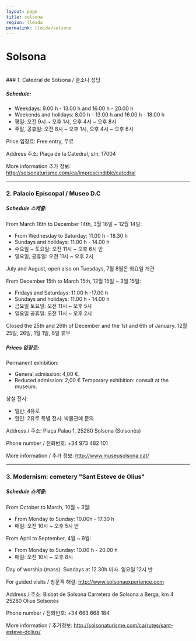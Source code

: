 ```yaml
---
layout: page
title: solsona
region: lleida
permalink: lleida/solsona
---
```


# Solsona
<br>
### 1. Catedral de Solsona / 솔소나 성당

##### Schedule:
* Weekdays: 9.00 h - 13.00 h and 16.00 h - 20.00 h
* Weekends and holidays: 8.00 h - 13.00 h and 16.00 h - 18.00 h
* 평일: 오전 9시 ~ 오후 1시, 오후 4시 ~ 오후 8시
* 주말, 공휴일: 오전 8시 ~ 오후 1시, 오후 4시 ~ 오후 6시

Price 입장료:
Free entry, 무료

Address 주소:
Plaça de la Catedral, s/n, 17004

More information 추가 정보: <http://solsonaturisme.com/ca/imprescindible/catedral>

---

### 2. Palacio Episcopal / Museo D.C

##### Schedule 스케줄:
From March 16th to December 14th, 3월 16일 ~ 12월 14일:
* From Wednesday to Saturday: 11.00 h - 18.30 h
* Sundays and holidays: 11.00 h - 14.00 h
* 수요일 ~ 토요일: 오전 11시 ~ 오후 6시 반
* 일요일, 공휴일: 오전 11시 ~ 오후 2시

July and August, open also on Tuesdays, 7월 8월은 화요일 개관

From December 15th to March 15th, 12월 15일 ~ 3월 15일:
* Fridays and Saturdays: 11.00 h -17.00 h
* Sundays and holidays: 11.00 h - 14.00 h
* 금요일 토요일: 오전 11시 ~ 오후 5시
* 일요일 공휴일: 오전 11시 ~ 오후 2시

Closed the 25th and 26th of December and the 1st and 6th of January.
12월 25일, 26일, 1월 1일, 6일 휴무

##### Prices 입장료:

Permanent exhibition:
* General admission: 4,00 €.
* Reduced admission: 2,00 €
Temporary exhibition: consult at the museum.

상설 전시:
* 일반: 4유로
* 할인: 2유로
특별 전시: 박물관에 문의

Address / 주소:
Plaça Palau 1, 25280 Solsona (Solsonès)

Phone number / 전화번호: +34 973 482 101

More information / 추가 정보: <http://www.museusolsona.cat/>

---

### 3. Modernism: cemetery "Sant Esteve de Olius"

##### Schedule 스케줄:
From October to March, 10월 ~ 3월:
* From Monday to Sunday: 10.00h - 17.30 h
* 매일: 오전 10시 ~ 오후 5시 반

From April to September, 4월 ~ 9월:
* From Monday to Sunday: 10.00 h - 20.00 h
* 매일: 오전 10시 ~ 오후 8시

Day of worship (mass). Sundays at 12.30h
미사. 일요일 12시 반

For guided visits / 방문객 해설: <http://www.solsonaexperience.com>

Address / 주소: Bisbat de Solsona
Carretera de Solsona a Berga, km 4
25280 Olius Solsonès

Phone number / 전화번호: +34 663 668 184

More information / 추가정보: <http://solsonaturisme.com/ca/rutes/sant-esteve-dolius/>

​
